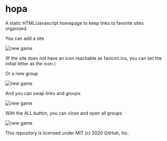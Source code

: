 # hopa
A static HTML/Javascript homepage to keep links to favorite sites organized.

You can add a site

![new game](https://github.com/danielefdf/hopa/blob/main/docs/newsite.gif)

(If the site does not have an icon reachable as favicon.ico, you can set the initial letter as the icon.)

Or a new group

![new game](https://github.com/danielefdf/hopa/blob/main/docs/newgroup.gif)

And you can swap links and groups

![new game](https://github.com/danielefdf/hopa/blob/main/docs/swapelements.gif)

With the ALL button, you can close and open all groups

![new game](https://github.com/danielefdf/hopa/blob/main/docs/openclose.gif)

This repository is licensed under MIT (c) 2020 GitHub, Inc.


